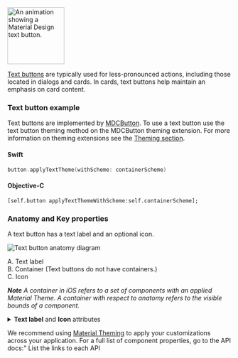 <img src="assets/text.gif" alt="An animation showing a Material Design text button." width="128">

[Text buttons](https://material.io/components/buttons/#text-button) are typically used for less-pronounced actions, including those located in dialogs and cards. In cards, text buttons help maintain an emphasis on card content.

### Text button example

Text buttons are implemented by [MDCButton](https://material.io/develop/ios/components/buttons/api-docs/Classes/MDCButton.html). To use a text button use the text button theming method on the MDCButton theming extension. For more information on theming extensions see the [Theming section](#theming). 

<!--<div class="material-code-render" markdown="1">-->
#### Swift
```swift
button.applyTextTheme(withScheme: containerScheme)
```

#### Objective-C

```objc
[self.button applyTextThemeWithScheme:self.containerScheme];
```
<!--</div>-->

### Anatomy and Key properties

A text button has a text label and an optional icon.

![Text button anatomy diagram](docs/assets/text-button-anatomy.png)

A. Text label<br>
B. Container (Text buttons do not have containers.)<br>
C. Icon<br>

_**Note** A container in iOS refers to a set of components with an applied Material Theme. A container with respect to anatomy refers to the visible bounds of a component._

<details>
<summary><b>Text label</b> and <b>Icon</b> attributes</summary>
<br>

|  | Attribute | Related method(s) | Default value |
| --- | --- | --- | --- |
| **Text label** | <a href="https://developer.apple.com/documentation/uikit/uibutton/1623992-titlelabel"><code>titleLabel</code></a> |  | |
| **Icon** | <a href="https://developer.apple.com/documentation/uikit/uibutton/1624033-imageview"><code>imageView</code></a> |  | |

</details>

We recommend using [Material Theming](https://material.io/components/\Buttons/#theming) to apply your customizations across your application. For a full list of component properties, go to the API docs:"
List the links to each API